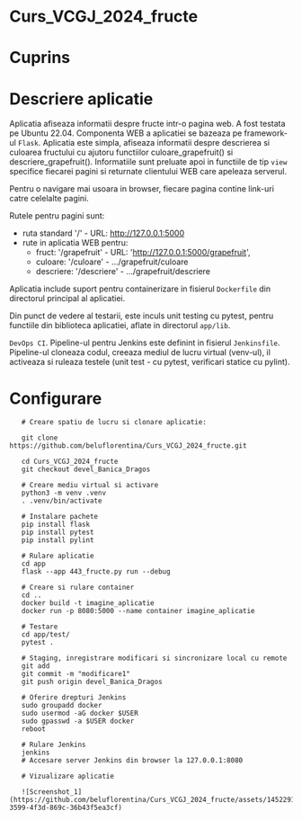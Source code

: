 # Curs_VCGJ_2024_fructe

# Cuprins

   

# Descriere aplicatie

Aplicatia afiseaza informatii despre fructe intr-o pagina web. A fost testata pe Ubuntu 22.04.
Componenta WEB a aplicatiei se bazeaza pe framework-ul `Flask`.
Aplicatia este simpla, afiseaza informatii despre descrierea si culoarea fructului cu ajutoru functiilor culoare_grapefruit() si descriere_grapefruit().
Informatiile sunt preluate apoi in functiile de tip `view` specifice fiecarei pagini si returnate clientului WEB care apeleaza serverul.

Pentru o navigare mai usoara in browser, fiecare pagina contine link-uri catre celelalte pagini.

Rutele pentru pagini sunt:
 * ruta standard '/' - URL: http://127.0.0.1:5000
 * rute in aplicatia WEB pentru:
   * fruct:     '/grapefruit' - URL: 'http://127.0.0.1:5000/grapefruit',
   * culoare:   '/culoare' -                        .../grapefruit/culoare
   * descriere: '/descriere' -                      .../grapefruit/descriere

Aplicatia include suport pentru containerizare in fisierul `Dockerfile` din directorul principal al aplicatiei.

Din punct de vedere al testarii, este inculs unit testing cu pytest, pentru functiile din biblioteca aplicatiei, aflate in directorul `app/lib`.

`DevOps CI`.
Pipeline-ul pentru Jenkins este definint in fisierul `Jenkinsfile`.
Pipeline-ul cloneaza codul, creeaza mediul de lucru virtual (venv-ul), il activeaza si ruleaza testele (unit test - cu pytest, verificari statice cu pylint).


# Configurare


```text 
   # Creare spatiu de lucru si clonare aplicatie:
   
   git clone https://github.com/beluflorentina/Curs_VCGJ_2024_fructe.git

   cd Curs_VCGJ_2024_fructe
   git checkout devel_Banica_Dragos
   
   # Creare mediu virtual si activare
   python3 -m venv .venv
   . .venv/bin/activate
   
   # Instalare pachete
   pip install flask
   pip install pytest
   pip install pylint
   
   # Rulare aplicatie
   cd app
   flask --app 443_fructe.py run --debug

   # Creare si rulare container
   cd ..
   docker build -t imagine_aplicatie
   docker run -p 8080:5000 --name container imagine_aplicatie
   
   # Testare
   cd app/test/
   pytest .
   
   # Staging, inregistrare modificari si sincronizare local cu remote
   git add
   git commit -m "modificare1"
   git push origin devel_Banica_Dragos
   
   # Oferire drepturi Jenkins
   sudo groupadd docker
   sudo usermod -aG docker $USER
   sudo gpasswd -a $USER docker
   reboot
   
   # Rulare Jenkins
   jenkins
   # Accesare server Jenkins din browser la 127.0.0.1:8080

   # Vizualizare aplicatie
   
   ![Screenshot_1](https://github.com/beluflorentina/Curs_VCGJ_2024_fructe/assets/145229192/cc3f8491-3599-4f3d-869c-36b43f5ea3cf)


   
